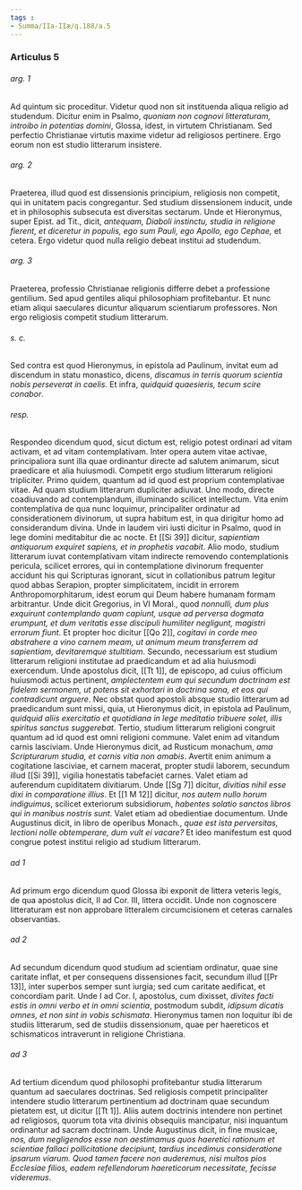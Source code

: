 ```yaml
---
tags : 
- Summa/IIa-IIæ/q.188/a.5
---
```


### Articulus 5

###### arg. 1
Ad quintum sic proceditur. Videtur quod non sit instituenda aliqua religio ad studendum. Dicitur enim in Psalmo, *quoniam non cognovi litteraturam, introibo in potentias domini*, Glossa, idest, in virtutem Christianam. Sed perfectio Christianae virtutis maxime videtur ad religiosos pertinere. Ergo eorum non est studio litterarum insistere.

###### arg. 2
Praeterea, illud quod est dissensionis principium, religiosis non competit, qui in unitatem pacis congregantur. Sed studium dissensionem inducit, unde et in philosophis subsecuta est diversitas sectarum. Unde et Hieronymus, super Epist. ad Tit., dicit, *antequam, Diaboli instinctu, studia in religione fierent, et diceretur in populis, ego sum Pauli, ego Apollo, ego Cephae,* et cetera. Ergo videtur quod nulla religio debeat institui ad studendum.

###### arg. 3
Praeterea, professio Christianae religionis differre debet a professione gentilium. Sed apud gentiles aliqui philosophiam profitebantur. Et nunc etiam aliqui saeculares dicuntur aliquarum scientiarum professores. Non ergo religiosis competit studium litterarum.

###### s. c.
Sed contra est quod Hieronymus, in epistola ad Paulinum, invitat eum ad discendum in statu monastico, dicens, *discamus in terris quorum scientia nobis perseverat in caelis*. Et infra, *quidquid quaesieris, tecum scire conabor*.

###### resp.
Respondeo dicendum quod, sicut dictum est, religio potest ordinari ad vitam activam, et ad vitam contemplativam. Inter opera autem vitae activae, principaliora sunt illa quae ordinantur directe ad salutem animarum, sicut praedicare et alia huiusmodi. Competit ergo studium litterarum religioni tripliciter. Primo quidem, quantum ad id quod est proprium contemplativae vitae. Ad quam studium litterarum dupliciter adiuvat. Uno modo, directe coadiuvando ad contemplandum, illuminando scilicet intellectum. Vita enim contemplativa de qua nunc loquimur, principaliter ordinatur ad considerationem divinorum, ut supra habitum est, in qua dirigitur homo ad considerandum divina. Unde in laudem viri iusti dicitur in Psalmo, quod in lege domini meditabitur die ac nocte. Et [[Si 39]] dicitur, *sapientiam antiquorum exquiret sapiens, et in prophetis vacabit*. Alio modo, studium litterarum iuvat contemplativam vitam indirecte removendo contemplationis pericula, scilicet errores, qui in contemplatione divinorum frequenter accidunt his qui Scripturas ignorant, sicut in collationibus patrum legitur quod abbas Serapion, propter simplicitatem, incidit in errorem Anthropomorphitarum, idest eorum qui Deum habere humanam formam arbitrantur. Unde dicit Gregorius, in VI Moral., quod *nonnulli, dum plus exquirunt contemplando quam capiunt, usque ad perversa dogmata erumpunt, et dum veritatis esse discipuli humiliter negligunt, magistri errorum fiunt*. Et propter hoc dicitur [[Qo 2]], *cogitavi in corde meo abstrahere a vino carnem meam, ut animum meum transferrem ad sapientiam, devitaremque stultitiam*. Secundo, necessarium est studium litterarum religioni institutae ad praedicandum et ad alia huiusmodi exercendum. Unde apostolus dicit, [[Tt 1]], de episcopo, ad cuius officium huiusmodi actus pertinent, *amplectentem eum qui secundum doctrinam est fidelem sermonem, ut potens sit exhortari in doctrina sana, et eos qui contradicunt arguere*. Nec obstat quod apostoli absque studio litterarum ad praedicandum sunt missi, quia, ut Hieronymus dicit, in epistola ad Paulinum, *quidquid aliis exercitatio et quotidiana in lege meditatio tribuere solet, illis spiritus sanctus suggerebat*. Tertio, studium litterarum religioni congruit quantum ad id quod est omni religioni commune. Valet enim ad vitandum carnis lasciviam. Unde Hieronymus dicit, ad Rusticum monachum, *ama Scripturarum studia, et carnis vitia non amabis*. Avertit enim animum a cogitatione lasciviae, et carnem macerat, propter studii laborem, secundum illud [[Si 39]], vigilia honestatis tabefaciet carnes. Valet etiam ad auferendum cupiditatem divitiarum. Unde [[Sg 7]] dicitur, *divitias nihil esse dixi in comparatione illius*. Et [[1 M 12]] dicitur, *nos autem nullo horum indiguimus*, scilicet exteriorum subsidiorum, *habentes solatio sanctos libros qui in manibus nostris sunt*. Valet etiam ad obedientiae documentum. Unde Augustinus dicit, in libro de operibus Monach., *quae est ista perversitas, lectioni nolle obtemperare, dum vult ei vacare?* Et ideo manifestum est quod congrue potest institui religio ad studium litterarum.

###### ad 1
Ad primum ergo dicendum quod Glossa ibi exponit de littera veteris legis, de qua apostolus dicit, II ad Cor. III, littera occidit. Unde non cognoscere litteraturam est non approbare litteralem circumcisionem et ceteras carnales observantias.

###### ad 2
Ad secundum dicendum quod studium ad scientiam ordinatur, quae sine caritate inflat, et per consequens dissensiones facit, secundum illud [[Pr 13]], inter superbos semper sunt iurgia; sed cum caritate aedificat, et concordiam parit. Unde I ad Cor. I, apostolus, cum dixisset, *divites facti estis in omni verbo et in omni scientia*, postmodum subdit, *idipsum dicatis omnes, et non sint in vobis schismata*. Hieronymus tamen non loquitur ibi de studiis litterarum, sed de studiis dissensionum, quae per haereticos et schismaticos intraverunt in religione Christiana.

###### ad 3
Ad tertium dicendum quod philosophi profitebantur studia litterarum quantum ad saeculares doctrinas. Sed religiosis competit principaliter intendere studio litterarum pertinentium ad doctrinam quae secundum pietatem est, ut dicitur [[Tt 1]]. Aliis autem doctrinis intendere non pertinet ad religiosos, quorum tota vita divinis obsequiis mancipatur, nisi inquantum ordinantur ad sacram doctrinam. Unde Augustinus dicit, in fine musicae, *nos, dum negligendos esse non aestimamus quos haeretici rationum et scientiae fallaci pollicitatione decipiunt, tardius incedimus consideratione ipsarum viarum. Quod tamen facere non auderemus, nisi multos pios Ecclesiae filios, eadem refellendorum haereticorum necessitate, fecisse videremus*.

